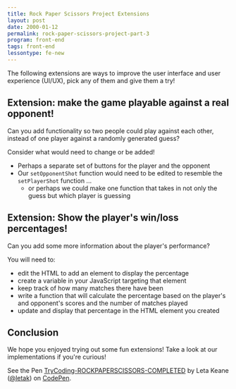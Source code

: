 ```yaml
---
title: Rock Paper Scissors Project Extensions
layout: post
date: 2000-01-12
permalink: rock-paper-scissors-project-part-3
program: front-end
tags: front-end
lessontype: fe-new
---
```


The following extensions are ways to improve the user interface and user experience (UI/UX), pick any of them and give them a try!

## Extension: make the game playable against a real opponent!

Can you add functionality so two people could play against each other, instead of one player against a randomly generated guess?

Consider what would need to change or be added!

- Perhaps a separate set of buttons for the player and the opponent
- Our `setOpponentShot` function would need to be edited to resemble the `setPlayerShot` function ...
  - or perhaps we could make one function that takes in not only the guess but which player is guessing

## Extension: Show the player's win/loss percentages!

Can you add some more information about the player's performance?

You will need to:

- edit the HTML to add an element to display the percentage
- create a variable in your JavaScript targeting that element
- keep track of how many matches there have been
- write a function that will calculate the percentage based on the player's and opponent's scores and the number of matches played
- update and display that percentage in the HTML element you created

## Conclusion

We hope you enjoyed trying out some fun extensions! Take a look at our implementations if you're curious!

<p data-height="265" data-theme-id="0" data-slug-hash="OZdLZb" data-default-tab="js,result" data-user="letak" data-embed-version="2" data-pen-title="TryCoding-ROCKPAPERSCISSORS-COMPLETED" class="codepen">See the Pen <a href="https://codepen.io/letak/pen/OZdLZb/">TryCoding-ROCKPAPERSCISSORS-COMPLETED</a> by Leta Keane (<a href="https://codepen.io/letak">@letak</a>) on <a href="https://codepen.io">CodePen</a>.</p>
<script async src="https://static.codepen.io/assets/embed/ei.js"></script>
